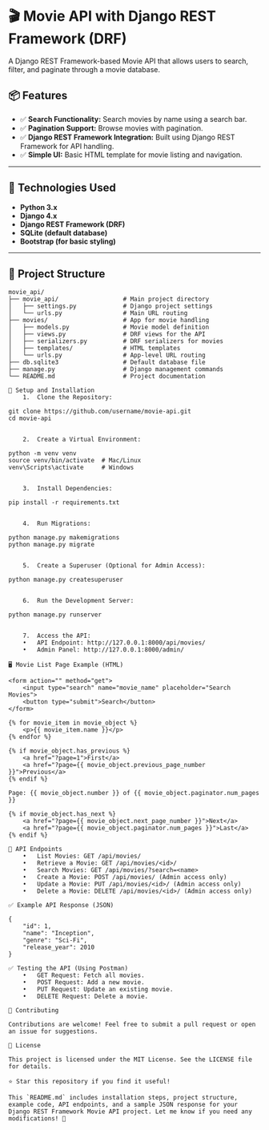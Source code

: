 

# 🎬 Movie API with Django REST Framework (DRF)

A Django REST Framework-based Movie API that allows users to search, filter, and paginate through a movie database.

## 📦 Features

- ✅ **Search Functionality:** Search movies by name using a search bar.
- ✅ **Pagination Support:** Browse movies with pagination.
- ✅ **Django REST Framework Integration:** Built using Django REST Framework for API handling.
- ✅ **Simple UI:** Basic HTML template for movie listing and navigation.

---

## 🚀 Technologies Used

- **Python 3.x**
- **Django 4.x**
- **Django REST Framework (DRF)**
- **SQLite (default database)**
- **Bootstrap (for basic styling)**

---

## 📂 Project Structure

```plaintext
movie_api/
├── movie_api/                  # Main project directory
│   ├── settings.py             # Django project settings
│   └── urls.py                 # Main URL routing
├── movies/                     # App for movie handling
│   ├── models.py               # Movie model definition
│   ├── views.py                # DRF views for the API
│   ├── serializers.py          # DRF serializers for movies
│   ├── templates/              # HTML templates
│   └── urls.py                 # App-level URL routing
├── db.sqlite3                  # Default database file
├── manage.py                   # Django management commands
└── README.md                   # Project documentation

🎯 Setup and Installation
	1.	Clone the Repository:

git clone https://github.com/username/movie-api.git
cd movie-api


	2.	Create a Virtual Environment:

python -m venv venv
source venv/bin/activate  # Mac/Linux
venv\Scripts\activate     # Windows


	3.	Install Dependencies:

pip install -r requirements.txt


	4.	Run Migrations:

python manage.py makemigrations
python manage.py migrate


	5.	Create a Superuser (Optional for Admin Access):

python manage.py createsuperuser


	6.	Run the Development Server:

python manage.py runserver


	7.	Access the API:
	•	API Endpoint: http://127.0.0.1:8000/api/movies/
	•	Admin Panel: http://127.0.0.1:8000/admin/

🖥️ Movie List Page Example (HTML)

<form action="" method="get">
    <input type="search" name="movie_name" placeholder="Search Movies">
    <button type="submit">Search</button>
</form>

{% for movie_item in movie_object %}
    <p>{{ movie_item.name }}</p>
{% endfor %}

{% if movie_object.has_previous %}
    <a href="?page=1">First</a>
    <a href="?page={{ movie_object.previous_page_number }}">Previous</a>
{% endif %}

Page: {{ movie_object.number }} of {{ movie_object.paginator.num_pages }}

{% if movie_object.has_next %}
    <a href="?page={{ movie_object.next_page_number }}">Next</a>
    <a href="?page={{ movie_object.paginator.num_pages }}">Last</a>
{% endif %}

📡 API Endpoints
	•	List Movies: GET /api/movies/
	•	Retrieve a Movie: GET /api/movies/<id>/
	•	Search Movies: GET /api/movies/?search=<name>
	•	Create a Movie: POST /api/movies/ (Admin access only)
	•	Update a Movie: PUT /api/movies/<id>/ (Admin access only)
	•	Delete a Movie: DELETE /api/movies/<id>/ (Admin access only)

✅ Example API Response (JSON)

{
    "id": 1,
    "name": "Inception",
    "genre": "Sci-Fi",
    "release_year": 2010
}

✅ Testing the API (Using Postman)
	•	GET Request: Fetch all movies.
	•	POST Request: Add a new movie.
	•	PUT Request: Update an existing movie.
	•	DELETE Request: Delete a movie.

🎯 Contributing

Contributions are welcome! Feel free to submit a pull request or open an issue for suggestions.

📃 License

This project is licensed under the MIT License. See the LICENSE file for details.

⭐ Star this repository if you find it useful!

This `README.md` includes installation steps, project structure, example code, API endpoints, and a sample JSON response for your Django REST Framework Movie API project. Let me know if you need any modifications! 🚀
